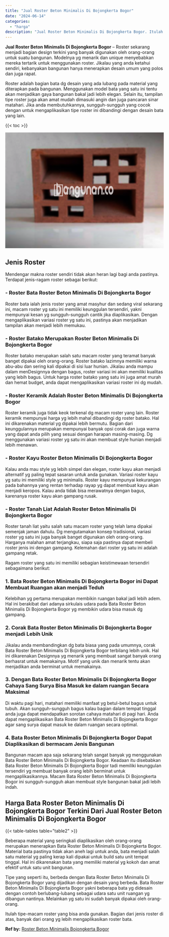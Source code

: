 ```yaml
---
title: "Jual Roster Beton Minimalis Di Bojongkerta Bogor"
date: "2024-06-14"
categories: 
  - "harga"
description: "Jual Roster Beton Minimalis Di Bojongkerta Bogor. Itulah tipe-macam roster yang bisa anda gunakan. Bagian dari jenis roster di atas, banyak dari orang yg leb..."
---
```


**Jual Roster Beton Minimalis Di Bojongkerta Bogor** – Roster sekarang menjadi bagian design terkini yang banyak digunakan oleh orang-orang untuk suatu bangunan. Modelnya yg menarik dan unique menyebabkan mereka tertarik untuk menggunakan roster. Jikalau yang anda ketahui sendiri, kebanyakan bangunan hanya menerapkan desain umum yang polos dan juga rapat.

Roster adalah bagian bata dg desain yang ada lubang pada material yang diterapkan pada bangunan. Menggunakan model bata yang satu ini tentu akan menjadikan gaya bangunan bakal jadi lebih elegan. Selain itu, tampilan tipe roster juga akan amat mudah dimasuki angin dan juga pancaran sinar matahari. Jika anda membutuhkannya, sungguh-sungguh yang cocok dengan untuk mengaplikasikan tipe roster ini dibandingi dengan desain bata yang lain.

{{< toc >}}

![Jual Roster Beton Minimalis Di Bojongkerta Bogor](/images/bata-roster-minimalis-09.png)

## Jenis Roster

Mendengar makna roster sendiri tidak akan heran lagi bagi anda pastinya. Terdapat jenis-ragam roster sebagai berikut:

### \- Roster Bata Roster Beton Minimalis Di Bojongkerta Bogor

Roster bata ialah jenis roster yang amat masyhur dan sedang viral sekarang ini, macam roster yg satu ini memiliki keunggulan tersendiri, yakni mempunyai kesan yg sungguh-sungguh cantik jika diaplikasikan. Dengan mengaplikasikan variasi roster yg satu ini, pastinya akan menjadikan tampilan akan menjadi lebih memukau.

### \- Roster Batako Merupakan Roster Beton Minimalis Di Bojongkerta Bogor

Roster batako merupakan salah satu macam roster yang teramat banyak banget dipakai oleh orang-orang. Roster batako lazimnya memiliki warna abu-abu dan sering kali dipakai di sisi luar hunian. Jikalau anda mampu dalam menDesignnya dengan bagus, roster variasi ini akan memiliki kualitas yang lebih bagus. Untuk harga roster batako yang satu ini juga amat murah dan hemat budget, anda dapat mengaplikasikan variasi roster ini dg mudah.

### \- Roster Keramik Adalah Roster Beton Minimalis Di Bojongkerta Bogor

Roster keramik juga tidak keok terkenal dg macam roster yang lain. Roster keramik mempunyai harga yg lebih mahal dibandingi dg roster batako. Hal ini dikarenakan material yg dipakai lebih bermutu. Bagian dari keunggulannya merupakan mempunyai banyak opsi corak dan juga warna yang dapat anda pilih yang sesuai dengan harapan masing-masing. Dg menggunakan variasi roster yg satu ini akan membuat style hunian menjadi lebih menawan.

### \- Roster Kayu Roster Beton Minimalis Di Bojongkerta Bogor

Kalau anda mau style yg lebih simpel dan elegan, roster kayu akan menjadi alternatif yg paling tepat sasaran untuk anda gunakan. Variasi roster kayu yg satu ini memiliki style yg minimalis. Roster kayu mempunyai kekurangan pada bahannya yang rentan terhadap rayap yg dapat membuat kayu akan menjadi keropos. Kalau anda tidak bisa merawatnya dengan bagus, karenanya roster kayu akan gampang rusak.

### \- Roster Tanah Liat Adalah Roster Beton Minimalis Di Bojongkerta Bogor

Roster tanah liat yaitu salah satu macam roster yang telah lama dipakai semenjak jaman dahulu. Dg mengutamakan konsep tradisional, variasi roster yg satu ini juga banyak banget digunakan oleh orang-orang. Harganya malahan amat terjangkau, siapa saja pastinya dapat membeli roster jenis ini dengan gampang. Kelemahan dari roster yg satu ini adalah gampang retak.

Ragam roster yang satu ini memiliki sebagian keistimewaan tersendiri sebagaimana berikut:

### 1\. Bata Roster Beton Minimalis Di Bojongkerta Bogor ini Dapat Membuat Ruangan akan menjadi Teduh

Kelebihan yg pertama merupakan membikin ruangan bakal jadi lebih adem. Hal ini berakibat dari adanya sirkulais udara pada Bata Roster Beton Minimalis Di Bojongkerta Bogor yg membikin udara bisa masuk dg gampang.

### 2\. Corak Bata Roster Beton Minimalis Di Bojongkerta Bogor menjadi Lebih Unik

Jikalau anda membandingkan dg bata biasa yang pada umumnya, corak Bata Roster Beton Minimalis Di Bojongkerta Bogor terbilang lebih unik. Hal ini dikarenakan Designnya yg menarik yang membuat sangat banyak orang berhasrat untuk memakainya. Motif yang unik dan menarik tentu akan menjadikan anda berminat untuk memakainya.

### 3\. Dengan Bata Roster Beton Minimalis Di Bojongkerta Bogor Cahaya Sang Surya Bisa Masuk ke dalam ruangan Secara Maksimal

Di waktu pagi hari, matahari memiliki manfaat yg betul-betul bagus untuk tubuh. Akan sungguh-sungguh bagus kalau bagian dalam tempat tinggal anda juga dapat mendapatkan sorotan cahaya matahari di pagi hari. Anda dapat mengaplikasikan Bata Roster Beton Minimalis Di Bojongkerta Bogor agar sang surya dapat masuk ke dalam ruangan secara optimal.

### 4\. Bata Roster Beton Minimalis Di Bojongkerta Bogor Dapat Diaplikasikan di bermacam Jenis Bangunan

Bangunan macam apa saja sekarang telah sangat banyak yg menggunakan Bata Roster Beton Minimalis Di Bojongkerta Bogor. Keadaan itu disebabkan Bata Roster Beton Minimalis Di Bojongkerta Bogor tadi memiliki keunggulan tersendiri yg membuat banyak orang lebih berminat untuk mengaplikasikannya. Macam Bata Roster Beton Minimalis Di Bojongkerta Bogor ini sungguh-sungguh akan membuat style bangunan bakal jadi lebih indah.

## Harga Bata Roster Beton Minimalis Di Bojongkerta Bogor Terkini Dari Jual Roster Beton Minimalis Di Bojongkerta Bogor

{{< table-tables table="table2" >}}

Beberapa material yang seringkali diaplikasikan oleh orang-orang merupakan menerapkan Bata Roster Beton Minimalis Di Bojongkerta Bogor. Material bata pastinya tidak akan aneh lagi untuk anda, bata menjadi salah satu material yg paling kerap kali dipakai untuk build satu unit tempat tinggal. Hal ini dikarenakan bata yang memiliki material yg kokoh dan amat efektif untuk satu unit bangunan.

Tipe yang seperti itu, berbeda dengan Bata Roster Beton Minimalis Di Bojongkerta Bogor yang dijadikan dengan desain yang berbeda. Bata Roster Beton Minimalis Di Bojongkerta Bogor yakni beberapa bata yg didesain dengan contoh berlubang-lubang sebagai udara satu unit ruangan yg dibangun nantinya. Melainkan yg satu ini sudah banyak dipakai oleh orang-orang.

Itulah tipe-macam roster yang bisa anda gunakan. Bagian dari jenis roster di atas, banyak dari orang yg lebih mengaplikasikan roster bata.

**Ref by:** [Roster Beton Minimalis Bojongkerta Bogor](https://id.wikipedia.org/wiki/Roster)
